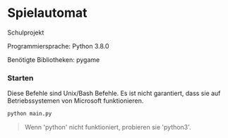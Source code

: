 # Spielautomat
Schulprojekt

Programmiersprache: Python 3.8.0

Benötigte Bibliotheken: pygame

### Starten

Diese Befehle sind Unix/Bash Befehle.
Es ist nicht garantiert, dass sie auf Betriebssystemen von Microsoft funktionieren.

```bash
python main.py
```

> Wenn 'python' nicht funktioniert, probieren sie 'python3'.
